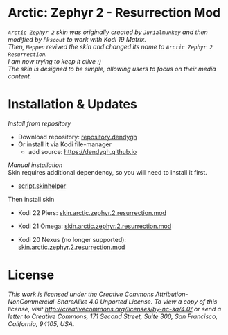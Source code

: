 # Arctic: Zephyr 2 - Resurrection Mod
*`Arctic Zephyr 2` skin was originally created by `Jurialmunkey` and then modified by `Pkscout` to work with Kodi 19 Matrix.\
Then, `Heppen` revived the skin and changed its name to `Arctic Zephyr 2 Resurrection`.\
I am now trying to keep it alive :)\
The skin is designed to be simple, allowing users to focus on their media content.*

# Installation & Updates

*Install from repository*
- Download repository: [repository.dendygh](https://dendygh.github.io/repository.dendygh-1.2.zip)
- Or install it via Kodi file-manager
	- add source: https://dendygh.github.io


*Manual installation*  
Skin requires additional dependency, so you will need to install it first.
- [script.skinhelper](https://github.com/DenDyGH/script.skinhelper/releases/download/v0.0.4/script.skinhelper-0.0.4.zip)

Then install skin
- Kodi 22 Piers: [skin.arctic.zephyr.2.resurrection.mod](https://github.com/DenDyGH/skin.arctic.zephyr.2.resurrection.mod/releases/latest/download/skin.arctic.zephyr.2.resurrection.mod-Piers.zip)

- Kodi 21 Omega: [skin.arctic.zephyr.2.resurrection.mod](https://github.com/DenDyGH/skin.arctic.zephyr.2.resurrection.mod/releases/latest/download/skin.arctic.zephyr.2.resurrection.mod-Omega.zip)

- Kodi 20 Nexus (no longer supported): [skin.arctic.zephyr.2.resurrection.mod](https://github.com/DenDyGH/skin.arctic.zephyr.2.resurrection.mod/releases/download/v1.0.24/skin.arctic.zephyr.2.resurrection.mod-Nexus.zip)

# License

*This work is licensed under the Creative Commons Attribution-NonCommercial-ShareAlike 4.0 Unported License.
To view a copy of this license, visit http://creativecommons.org/licenses/by-nc-sa/4.0/
or send a letter to Creative Commons, 171 Second Street, Suite 300, San Francisco, California, 94105, USA.*